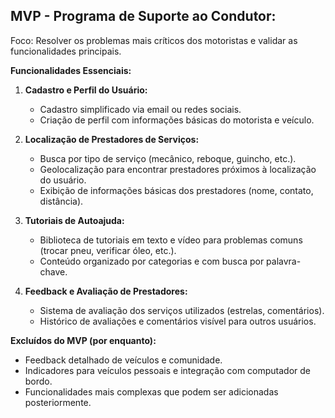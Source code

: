 ## MVP - Programa de Suporte ao Condutor:

Foco: Resolver os problemas mais críticos dos motoristas e validar as funcionalidades principais.

**Funcionalidades Essenciais:**

1. **Cadastro e Perfil do Usuário:**
    * Cadastro simplificado via email ou redes sociais.
    * Criação de perfil com informações básicas do motorista e veículo.

2. **Localização de Prestadores de Serviços:**
    * Busca por tipo de serviço (mecânico, reboque, guincho, etc.).
    * Geolocalização para encontrar prestadores próximos à localização do usuário.
    * Exibição de informações básicas dos prestadores (nome, contato, distância).

3. **Tutoriais de Autoajuda:**
    * Biblioteca de tutoriais em texto e vídeo para problemas comuns (trocar pneu, verificar óleo, etc.).
    * Conteúdo organizado por categorias e com busca por palavra-chave.

4. **Feedback e Avaliação de Prestadores:**
    * Sistema de avaliação dos serviços utilizados (estrelas, comentários).
    * Histórico de avaliações e comentários visível para outros usuários.

**Excluídos do MVP (por enquanto):**

* Feedback detalhado de veículos e comunidade.
* Indicadores para veículos pessoais e integração com computador de bordo.
* Funcionalidades mais complexas que podem ser adicionadas posteriormente.
